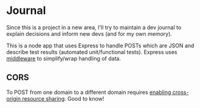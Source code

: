 # Journal
Since this is a project in a new area, I'll try to maintain a dev journal to explain decisions and inform new devs (and for my own memory).

This is a node app that uses Express to handle POSTs which are JSON and describe test results (automated unit/functional tests). Express uses [middleware](http://stephensugden.com/middleware_guide/) to simplify/wrap handling of data.

## CORS
To POST from one domain to a different domain requires [enabling cross-origin resource sharing](http://enable-cors.org/). Good to know!
